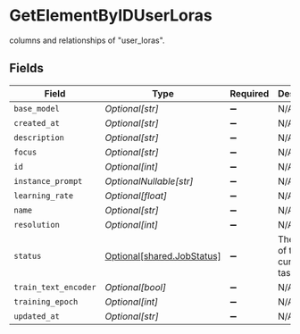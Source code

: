 # GetElementByIDUserLoras

columns and relationships of "user_loras".


## Fields

| Field                                                          | Type                                                           | Required                                                       | Description                                                    |
| -------------------------------------------------------------- | -------------------------------------------------------------- | -------------------------------------------------------------- | -------------------------------------------------------------- |
| `base_model`                                                   | *Optional[str]*                                                | :heavy_minus_sign:                                             | N/A                                                            |
| `created_at`                                                   | *Optional[str]*                                                | :heavy_minus_sign:                                             | N/A                                                            |
| `description`                                                  | *Optional[str]*                                                | :heavy_minus_sign:                                             | N/A                                                            |
| `focus`                                                        | *Optional[str]*                                                | :heavy_minus_sign:                                             | N/A                                                            |
| `id`                                                           | *Optional[int]*                                                | :heavy_minus_sign:                                             | N/A                                                            |
| `instance_prompt`                                              | *OptionalNullable[str]*                                        | :heavy_minus_sign:                                             | N/A                                                            |
| `learning_rate`                                                | *Optional[float]*                                              | :heavy_minus_sign:                                             | N/A                                                            |
| `name`                                                         | *Optional[str]*                                                | :heavy_minus_sign:                                             | N/A                                                            |
| `resolution`                                                   | *Optional[int]*                                                | :heavy_minus_sign:                                             | N/A                                                            |
| `status`                                                       | [Optional[shared.JobStatus]](../../models/shared/jobstatus.md) | :heavy_minus_sign:                                             | The status of the current task.                                |
| `train_text_encoder`                                           | *Optional[bool]*                                               | :heavy_minus_sign:                                             | N/A                                                            |
| `training_epoch`                                               | *Optional[int]*                                                | :heavy_minus_sign:                                             | N/A                                                            |
| `updated_at`                                                   | *Optional[str]*                                                | :heavy_minus_sign:                                             | N/A                                                            |